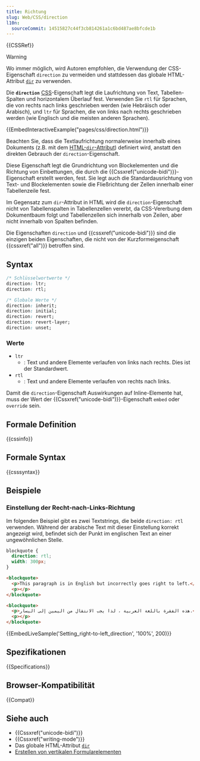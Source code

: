 ```yaml
---
title: Richtung
slug: Web/CSS/direction
l10n:
  sourceCommit: 14515827c44f3cb814261a1c6bd487ae8bfcde1b
---
```


{{CSSRef}}

> [!WARNING]
> Wo immer möglich, wird Autoren empfohlen, die Verwendung der CSS-Eigenschaft `direction` zu vermeiden und stattdessen das globale HTML-Attribut [`dir`](/de/docs/Web/HTML/Global_attributes#dir) zu verwenden.

Die **`direction`** [CSS](/de/docs/Web/CSS)-Eigenschaft legt die Laufrichtung von Text, Tabellen-Spalten und horizontalem Überlauf fest. Verwenden Sie `rtl` für Sprachen, die von rechts nach links geschrieben werden (wie Hebräisch oder Arabisch), und `ltr` für Sprachen, die von links nach rechts geschrieben werden (wie Englisch und die meisten anderen Sprachen).

{{EmbedInteractiveExample("pages/css/direction.html")}}

Beachten Sie, dass die Textlaufrichtung normalerweise innerhalb eines Dokuments (z.B. mit dem [HTML-`dir`-Attribut](/de/docs/Web/HTML/Global_attributes/dir)) definiert wird, anstatt den direkten Gebrauch der `direction`-Eigenschaft.

Diese Eigenschaft legt die Grundrichtung von Blockelementen und die Richtung von Einbettungen, die durch die {{Cssxref("unicode-bidi")}}-Eigenschaft erstellt werden, fest. Sie legt auch die Standardausrichtung von Text- und Blockelementen sowie die Fließrichtung der Zellen innerhalb einer Tabellenzeile fest.

Im Gegensatz zum `dir`-Attribut in HTML wird die `direction`-Eigenschaft nicht von Tabellenspalten in Tabellenzellen vererbt, da CSS-Vererbung dem Dokumentbaum folgt und Tabellenzellen sich innerhalb von Zeilen, aber nicht innerhalb von Spalten befinden.

Die Eigenschaften `direction` und {{cssxref("unicode-bidi")}} sind die einzigen beiden Eigenschaften, die nicht von der Kurzformeigenschaft {{cssxref("all")}} betroffen sind.

## Syntax

```css
/* Schlüsselwortwerte */
direction: ltr;
direction: rtl;

/* Globale Werte */
direction: inherit;
direction: initial;
direction: revert;
direction: revert-layer;
direction: unset;
```

### Werte

- `ltr`
  - : Text und andere Elemente verlaufen von links nach rechts. Dies ist der Standardwert.
- `rtl`
  - : Text und andere Elemente verlaufen von rechts nach links.

Damit die `direction`-Eigenschaft Auswirkungen auf Inline-Elemente hat, muss der Wert der {{Cssxref("unicode-bidi")}}-Eigenschaft `embed` oder `override` sein.

## Formale Definition

{{cssinfo}}

## Formale Syntax

{{csssyntax}}

## Beispiele

### Einstellung der Recht-nach-Links-Richtung

Im folgenden Beispiel gibt es zwei Textstrings, die beide `direction: rtl` verwenden. Während der arabische Text mit dieser Einstellung korrekt angezeigt wird, befindet sich der Punkt im englischen Text an einer ungewöhnlichen Stelle.

```css
blockquote {
  direction: rtl;
  width: 300px;
}
```

```html
<blockquote>
  <p>This paragraph is in English but incorrectly goes right to left.</p>
  <p></p>
</blockquote>

<blockquote>
  <p>هذه الفقرة باللغة العربية ، لذا يجب الانتقال من اليمين إلى اليسار.</p>
  <p></p>
</blockquote>
```

{{EmbedLiveSample('Setting_right-to-left_direction', '100%', 200)}}

## Spezifikationen

{{Specifications}}

## Browser-Kompatibilität

{{Compat}}

## Siehe auch

- {{Cssxref("unicode-bidi")}}
- {{Cssxref("writing-mode")}}
- Das globale HTML-Attribut [`dir`](/de/docs/Web/HTML/Global_attributes#dir)
- [Erstellen von vertikalen Formularelementen](/de/docs/Web/CSS/CSS_writing_modes/Vertical_controls)
